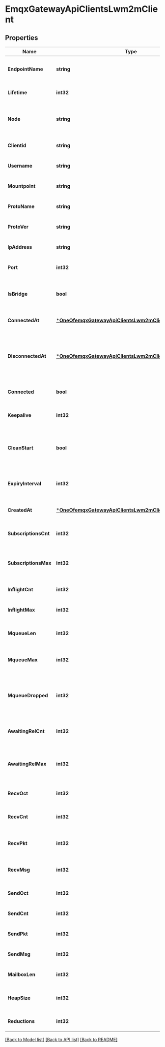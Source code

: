 # EmqxGatewayApiClientsLwm2mClient

## Properties
Name | Type | Description | Notes
------------ | ------------- | ------------- | -------------
**EndpointName** | **string** | The LwM2M client endpoint name | [optional] [default to null]
**Lifetime** | **int32** | LwM2M Life time | [optional] [default to null]
**Node** | **string** | Name of the node to which the client is connected | [optional] [default to null]
**Clientid** | **string** | Client ID | [optional] [default to null]
**Username** | **string** | Username of client when connecting | [optional] [default to null]
**Mountpoint** | **string** | Topic mountpoint | [optional] [default to null]
**ProtoName** | **string** | Client protocol name | [optional] [default to null]
**ProtoVer** | **string** | Protocol version used by the client | [optional] [default to null]
**IpAddress** | **string** | Client&#x27;s IP address | [optional] [default to null]
**Port** | **int32** | Client&#x27;s port | [optional] [default to null]
**IsBridge** | **bool** | Indicates whether the client is connected via bridge | [optional] [default to null]
**ConnectedAt** | [***OneOfemqxGatewayApiClientsLwm2mClientConnectedAt**](OneOfemqxGatewayApiClientsLwm2mClientConnectedAt.md) | Client connection time | [optional] [default to null]
**DisconnectedAt** | [***OneOfemqxGatewayApiClientsLwm2mClientDisconnectedAt**](OneOfemqxGatewayApiClientsLwm2mClientDisconnectedAt.md) | Client offline time, This field is only valid and returned when connected is false | [optional] [default to null]
**Connected** | **bool** | Whether the client is connected | [optional] [default to null]
**Keepalive** | **int32** | Keepalive time, with the unit of second | [optional] [default to null]
**CleanStart** | **bool** | Indicate whether the client is using a brand new session | [optional] [default to null]
**ExpiryInterval** | **int32** | Session expiration interval, with the unit of second | [optional] [default to null]
**CreatedAt** | [***OneOfemqxGatewayApiClientsLwm2mClientCreatedAt**](OneOfemqxGatewayApiClientsLwm2mClientCreatedAt.md) | Session creation time | [optional] [default to null]
**SubscriptionsCnt** | **int32** | Number of subscriptions established by this client | [optional] [default to null]
**SubscriptionsMax** | **int32** | Maximum number of subscriptions allowed by this client | [optional] [default to null]
**InflightCnt** | **int32** | Current length of inflight | [optional] [default to null]
**InflightMax** | **int32** | Maximum length of inflight | [optional] [default to null]
**MqueueLen** | **int32** | Current length of message queue | [optional] [default to null]
**MqueueMax** | **int32** | Maximum length of message queue | [optional] [default to null]
**MqueueDropped** | **int32** | Number of messages dropped by the message queue due to exceeding the length | [optional] [default to null]
**AwaitingRelCnt** | **int32** | Number of awaiting acknowledge packet | [optional] [default to null]
**AwaitingRelMax** | **int32** | Maximum allowed number of awaiting PUBREC packet | [optional] [default to null]
**RecvOct** | **int32** | Number of bytes received | [optional] [default to null]
**RecvCnt** | **int32** | Number of socket packets received | [optional] [default to null]
**RecvPkt** | **int32** | Number of protocol packets received | [optional] [default to null]
**RecvMsg** | **int32** | Number of message packets received | [optional] [default to null]
**SendOct** | **int32** | Number of bytes sent | [optional] [default to null]
**SendCnt** | **int32** | Number of socket packets sent | [optional] [default to null]
**SendPkt** | **int32** | Number of protocol packets sent | [optional] [default to null]
**SendMsg** | **int32** | Number of message packets sent | [optional] [default to null]
**MailboxLen** | **int32** | Process mailbox size | [optional] [default to null]
**HeapSize** | **int32** | Process heap size with the unit of byte | [optional] [default to null]
**Reductions** | **int32** | Erlang reduction | [optional] [default to null]

[[Back to Model list]](../README.md#documentation-for-models) [[Back to API list]](../README.md#documentation-for-api-endpoints) [[Back to README]](../README.md)

